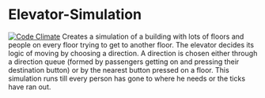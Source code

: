# Elevator-Simulation
[![Code Climate](https://codeclimate.com/github/YosephKant/Elevator-Simulation/badges/gpa.svg)](https://codeclimate.com/github/YosephKant/Elevator-Simulation)
Creates a simulation of a building with lots of floors and people on every floor trying to get to another floor. The elevator decides its logic of moving by choosing a direction. A direction is chosen either through a direction queue (formed by passengers getting on and pressing their destination button) or by the nearest button pressed on a floor. This simulation runs till every person has gone to where he needs or the ticks have ran out. 

